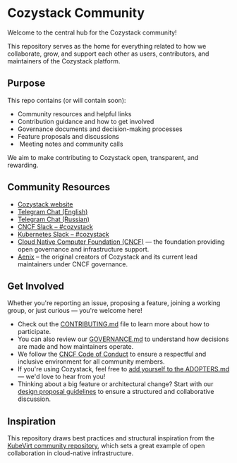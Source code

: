# Cozystack Community

Welcome to the central hub for the Cozystack community!

This repository serves as the home for everything related to how we collaborate, grow, and support each other as users,
contributors, and maintainers of the Cozystack platform.

## Purpose

This repo contains (or will contain soon):

-   Community resources and helpful links
-   Contribution guidance and how to get involved
-   Governance documents and decision-making processes
-   Feature proposals and discussions
-  ️ Meeting notes and community calls                                     

We aim to make contributing to Cozystack open, transparent, and rewarding.

## Community Resources

-   [Cozystack website](https://cozystack.io/)
-   [Telegram Chat (English)](https://t.me/cozystack)
-   [Telegram Chat (Russian)](https://t.me/cozystack_ru)
-   [CNCF Slack – #cozystack](https://cloud-native.slack.com/archives/C08BQJD95J7)
-   [Kubernetes Slack – #cozystack](https://kubernetes.slack.com/archives/C06L3CPRVN1)
-   [Cloud Native Computer Foundation (CNCF)](https://www.cncf.io/) — the foundation providing open governance and infrastructure support.
-   [Aenix](https://aenix.io) – the original creators of Cozystack and its current lead maintainers under CNCF governance.

## Get Involved

Whether you're reporting an issue, proposing a feature, joining a working group, or just curious — you're welcome here!

-   Check out the [CONTRIBUTING.md](https://github.com/cozystack/cozystack/blob/main/CONTRIBUTING.md)
    file to learn more about how to participate.
-   You can also review our [GOVERNANCE.md](https://github.com/cozystack/cozystack/blob/main/GOVERNANCE.md)
    to understand how decisions are made and how maintainers operate.
-   We follow the [CNCF Code of Conduct](https://github.com/cncf/foundation/blob/master/code-of-conduct.md)
    to ensure a respectful and inclusive environment for all community members.
-   If you're using Cozystack, feel free to [add yourself to the ADOPTERS.md](https://github.com/cozystack/cozystack/blob/main/ADOPTERS.md)
    — we'd love to hear from you!
-   Thinking about a big feature or architectural change?
    Start with our [design proposal guidelines](https://github.com/cozystack/cozystack/blob/main/docs/design-proposals/README.md)
    to ensure a structured and collaborative discussion.

## Inspiration

This repository draws best practices and structural inspiration from the [KubeVirt community repository](https://github.com/kubevirt/community),
which sets a great example of open collaboration in cloud-native infrastructure.
